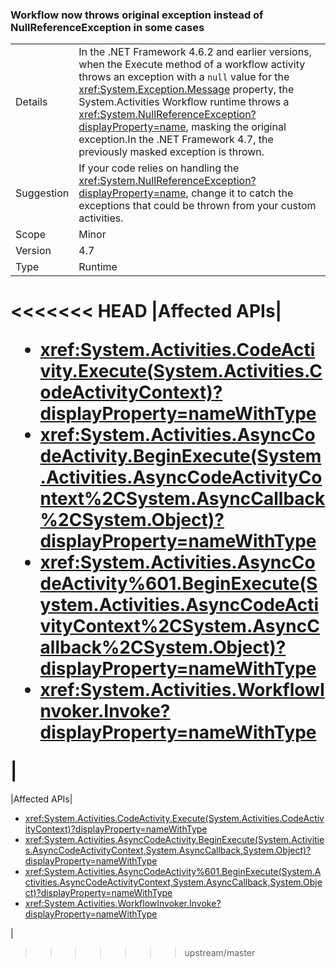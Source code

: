 ### Workflow now throws original exception instead of NullReferenceException in some cases

|   |   |
|---|---|
|Details|In the .NET Framework 4.6.2 and earlier versions, when the Execute method of a workflow activity throws an exception with a <code>null</code> value for the <xref:System.Exception.Message> property, the System.Activities Workflow runtime throws a <xref:System.NullReferenceException?displayProperty=name>, masking the original exception.In the .NET Framework 4.7, the previously masked exception is thrown.|
|Suggestion|If your code relies on handling the <xref:System.NullReferenceException?displayProperty=name>, change it to catch the exceptions that could be thrown from your custom activities.|
|Scope|Minor|
|Version|4.7|
|Type|Runtime|
<<<<<<< HEAD
|Affected APIs|<ul><li><xref:System.Activities.CodeActivity.Execute(System.Activities.CodeActivityContext)?displayProperty=nameWithType></li><li><xref:System.Activities.AsyncCodeActivity.BeginExecute(System.Activities.AsyncCodeActivityContext%2CSystem.AsyncCallback%2CSystem.Object)?displayProperty=nameWithType></li><li><xref:System.Activities.AsyncCodeActivity%601.BeginExecute(System.Activities.AsyncCodeActivityContext%2CSystem.AsyncCallback%2CSystem.Object)?displayProperty=nameWithType></li><li><xref:System.Activities.WorkflowInvoker.Invoke?displayProperty=nameWithType></li></ul>|
=======
|Affected APIs|<ul><li><xref:System.Activities.CodeActivity.Execute(System.Activities.CodeActivityContext)?displayProperty=nameWithType></li><li><xref:System.Activities.AsyncCodeActivity.BeginExecute(System.Activities.AsyncCodeActivityContext,System.AsyncCallback,System.Object)?displayProperty=nameWithType></li><li><xref:System.Activities.AsyncCodeActivity%601.BeginExecute(System.Activities.AsyncCodeActivityContext,System.AsyncCallback,System.Object)?displayProperty=nameWithType></li><li><xref:System.Activities.WorkflowInvoker.Invoke?displayProperty=nameWithType></li></ul>|
>>>>>>> upstream/master

